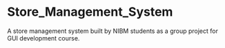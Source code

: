 # Store_Management_System
A store management system built by NIBM students as a group project for GUI development course.
